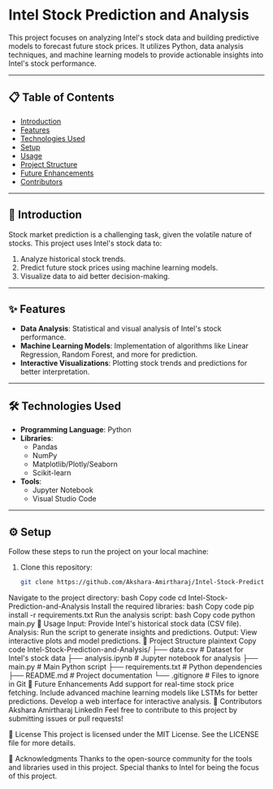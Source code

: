 # Intel Stock Prediction and Analysis

This project focuses on analyzing Intel's stock data and building predictive models to forecast future stock prices. It utilizes Python, data analysis techniques, and machine learning models to provide actionable insights into Intel's stock performance.

---

## 📋 Table of Contents

- [Introduction](#introduction)
- [Features](#features)
- [Technologies Used](#technologies-used)
- [Setup](#setup)
- [Usage](#usage)
- [Project Structure](#project-structure)
- [Future Enhancements](#future-enhancements)
- [Contributors](#contributors)

---

## 🌟 Introduction

Stock market prediction is a challenging task, given the volatile nature of stocks. This project uses Intel's stock data to:
1. Analyze historical stock trends.
2. Predict future stock prices using machine learning models.
3. Visualize data to aid better decision-making.

---

## ✨ Features

- **Data Analysis**: Statistical and visual analysis of Intel's stock performance.
- **Machine Learning Models**: Implementation of algorithms like Linear Regression, Random Forest, and more for prediction.
- **Interactive Visualizations**: Plotting stock trends and predictions for better interpretation.

---

## 🛠️ Technologies Used

- **Programming Language**: Python
- **Libraries**:
  - Pandas
  - NumPy
  - Matplotlib/Plotly/Seaborn
  - Scikit-learn
- **Tools**:
  - Jupyter Notebook
  - Visual Studio Code

---

## ⚙️ Setup

Follow these steps to run the project on your local machine:

1. Clone this repository:
   ```bash
   git clone https://github.com/Akshara-Amirtharaj/Intel-Stock-Prediction-and-Analysis.git
Navigate to the project directory:
bash
Copy code
cd Intel-Stock-Prediction-and-Analysis
Install the required libraries:
bash
Copy code
pip install -r requirements.txt
Run the analysis script:
bash
Copy code
python main.py
🚀 Usage
Input: Provide Intel's historical stock data (CSV file).
Analysis: Run the script to generate insights and predictions.
Output: View interactive plots and model predictions.
📂 Project Structure
plaintext
Copy code
Intel-Stock-Prediction-and-Analysis/
├── data.csv               # Dataset for Intel's stock data
├── analysis.ipynb         # Jupyter notebook for analysis
├── main.py                # Main Python script
├── requirements.txt       # Python dependencies
├── README.md              # Project documentation
└── .gitignore             # Files to ignore in Git
🚧 Future Enhancements
Add support for real-time stock price fetching.
Include advanced machine learning models like LSTMs for better predictions.
Develop a web interface for interactive analysis.
👥 Contributors
Akshara Amirtharaj
LinkedIn
Feel free to contribute to this project by submitting issues or pull requests!

📜 License
This project is licensed under the MIT License. See the LICENSE file for more details.

📢 Acknowledgments
Thanks to the open-source community for the tools and libraries used in this project.
Special thanks to Intel for being the focus of this project.
